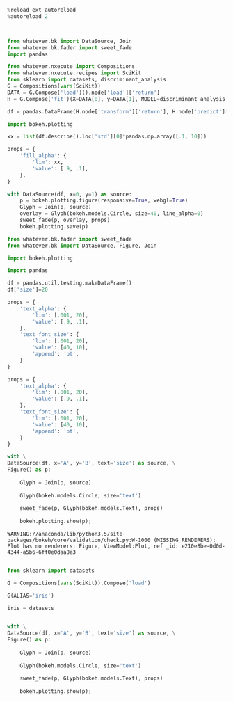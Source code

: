 

```python
%reload_ext autoreload
%autoreload 2
```


```python


from whatever.bk import DataSource, Join
from whatever.bk.fader import sweet_fade
import pandas
```


```python
from whatever.nxecute import Compositions
from whatever.nxecute.recipes import SciKit
from sklearn import datasets, discriminant_analysis
G = Compositions(vars(SciKit))
DATA = G.Compose('load')().node['load']['return']
H = G.Compose('fit')(X=DATA[0], y=DATA[1], MODEL=discriminant_analysis.LinearDiscriminantAnalysis())
```


```python
df = pandas.DataFrame(H.node['transform']['return'], H.node['predict']['return'])
```


```python
import bokeh.plotting
```


```python
xx = list(df.describe().loc['std'][0]*pandas.np.array([.1, 10]))
```


```python
props = {
    'fill_alpha': {
        'lim': xx,
        'value': [.9, .1],
    },
}
```


```python
with DataSource(df, x=0, y=1) as source:
    p = bokeh.plotting.figure(responsive=True, webgl=True)
    Glyph = Join(p, source)
    overlay = Glyph(bokeh.models.Circle, size=40, line_alpha=0)
    sweet_fade(p, overlay, props)
    bokeh.plotting.save(p)
```


```python
from whatever.bk.fader import sweet_fade
from whatever.bk import DataSource, Figure, Join

import bokeh.plotting

import pandas
```


```python
df = pandas.util.testing.makeDataFrame()
df['size']=20
```


```python
props = {
    'text_alpha': {
        'lim': [.001, 20],
        'value': [.9, .1],
    },
    'text_font_size': {
        'lim': [.001, 20],
        'value': [40, 10],
        'append': 'pt',
    }
}
```


```python
props = {
    'text_alpha': {
        'lim': [.001, 20],
        'value': [.9, .1],
    },
    'text_font_size': {
        'lim': [.001, 20],
        'value': [40, 10],
        'append': 'pt',
    }
}
```


```python
with \
DataSource(df, x='A', y='B', text='size') as source, \
Figure() as p:    
    
    Glyph = Join(p, source)
    
    Glyph(bokeh.models.Circle, size='text')
    
    sweet_fade(p, Glyph(bokeh.models.Text), props)
    
    bokeh.plotting.show(p);
```

    WARNING://anaconda/lib/python3.5/site-packages/bokeh/core/validation/check.py:W-1000 (MISSING_RENDERERS): Plot has no renderers: Figure, ViewModel:Plot, ref _id: e210e8be-0d0d-4344-a5b6-6ff0e0daa8a3



```python

from sklearn import datasets

G = Compositions(vars(SciKit)).Compose('load')

G(ALIAS='iris')
```


```python
iris = datasets
```


```python

```


```python
with \
DataSource(df, x='A', y='B', text='size') as source, \
Figure() as p:    
    
    Glyph = Join(p, source)
    
    Glyph(bokeh.models.Circle, size='text')
    
    sweet_fade(p, Glyph(bokeh.models.Text), props)
    
    bokeh.plotting.show(p);
```
